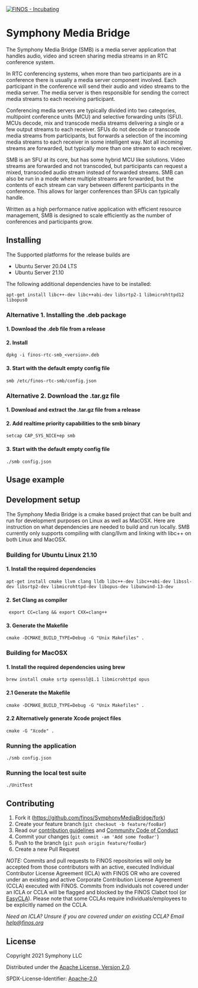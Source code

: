 [![FINOS - Incubating](https://cdn.jsdelivr.net/gh/finos/contrib-toolbox@master/images/badge-incubating.svg)](https://finosfoundation.atlassian.net/wiki/display/FINOS/Incubating)

# Symphony Media Bridge

The Symphony Media Bridge (SMB) is a media server application that handles audio, video and screen sharing media streams in an RTC conference system.

In RTC conferencing systems, when more than two participants are in a conference there is usually a media server component involved. Each participant in the conference will send their audio and video streams to the media server. The media server is then responsible for sending the correct media streams to each receiving participant.

Conferencing media servers are typically divided into two categories, multipoint conference units (MCU) and selective forwarding units (SFU).
 MCUs decode, mix and transcode media streams delivering a single or a few output streams to each receiver. SFUs do not decode or transcode media streams from participants, but forwards a selection of the incoming media streams to each receiver in some intelligent way. Not all incoming streams are forwarded, but typically more than one stream to each receiver.

SMB is an SFU at its core, but has some hybrid MCU like solutions. Video streams are forwarded and not transcoded, but participants can request a mixed, transcoded audio stream instead of forwarded streams. SMB can also be run in a mode where multiple streams are forwarded, but the contents of each stream can vary between different participants in the conference. This allows for larger conferences than SFUs can typically handle.

Written as a high performance native application with efficient resource management, SMB is designed to scale efficiently as the number of conferences and participants grow.

## Installing

The Supported platforms for the release builds are
- Ubuntu Server 20.04 LTS
- Ubuntu Server 21.10

The following additional dependencies have to be installed:

```apt-get install libc++-dev libc++abi-dev libsrtp2-1 libmicrohttpd12 libopus0```

### Alternative 1. Installing the .deb package

#### 1. Download the .deb file from a release

#### 2. Install

```dpkg -i finos-rtc-smb_<version>.deb```

#### 3. Start with the default empty config file

```smb /etc/finos-rtc-smb/config.json```

### Alternative 2. Download the .tar.gz file 

#### 1. Download and extract the .tar.gz file from a release

#### 2. Add realtime priority capabilities to the smb binary

```setcap CAP_SYS_NICE+ep smb```

#### 3. Start with the default empty config file

```./smb config.json```


## Usage example

## Development setup

The Symphony Media Bridge is a cmake based project that can be built and run for development purposes on Linux as well as MacOSX. Here are instruction on what dependencies are needed to build and run locally. SMB currently only supports compiling with clang/llvm and linking with libc++ on both Linux and MacOSX.

### Building for Ubuntu Linux 21.10

#### 1. Install the required dependencies

```apt-get install cmake llvm clang lldb libc++-dev libc++abi-dev libssl-dev libsrtp2-dev libmicrohttpd-dev libopus-dev libunwind-13-dev```

#### 2. Set Clang as compiler

``` export CC=clang && export CXX=clang++```

#### 3. Generate the Makefile

```cmake -DCMAKE_BUILD_TYPE=Debug -G "Unix Makefiles" .```


### Building for MacOSX

#### 1. Install the required dependencies using brew

```brew install cmake srtp openssl@1.1 libmicrohttpd opus```

#### 2.1 Generate the Makefile

```cmake -DCMAKE_BUILD_TYPE=Debug -G "Unix Makefiles" .```

#### 2.2 Alternatively generate Xcode project files

```cmake -G "Xcode" .```

### Running the application

``` ./smb config.json ```

### Running the local test suite
```./UnitTest```

## Contributing

1. Fork it (<https://github.com/finos/SymphonyMediaBridge/fork>)
2. Create your feature branch (`git checkout -b feature/fooBar`)
3. Read our [contribution guidelines](.github/CONTRIBUTING.md) and [Community Code of Conduct](https://www.finos.org/code-of-conduct)
4. Commit your changes (`git commit -am 'Add some fooBar'`)
5. Push to the branch (`git push origin feature/fooBar`)
6. Create a new Pull Request

_NOTE:_ Commits and pull requests to FINOS repositories will only be accepted from those contributors with an active, executed Individual Contributor License Agreement (ICLA) with FINOS OR who are covered under an existing and active Corporate Contribution License Agreement (CCLA) executed with FINOS. Commits from individuals not covered under an ICLA or CCLA will be flagged and blocked by the FINOS Clabot tool (or [EasyCLA](https://github.com/finos/community/blob/master/governance/Software-Projects/EasyCLA.md)). Please note that some CCLAs require individuals/employees to be explicitly named on the CCLA.

*Need an ICLA? Unsure if you are covered under an existing CCLA? Email [help@finos.org](mailto:help@finos.org)*


## License

Copyright 2021 Symphony LLC

Distributed under the [Apache License, Version 2.0](http://www.apache.org/licenses/LICENSE-2.0).

SPDX-License-Identifier: [Apache-2.0](https://spdx.org/licenses/Apache-2.0)
